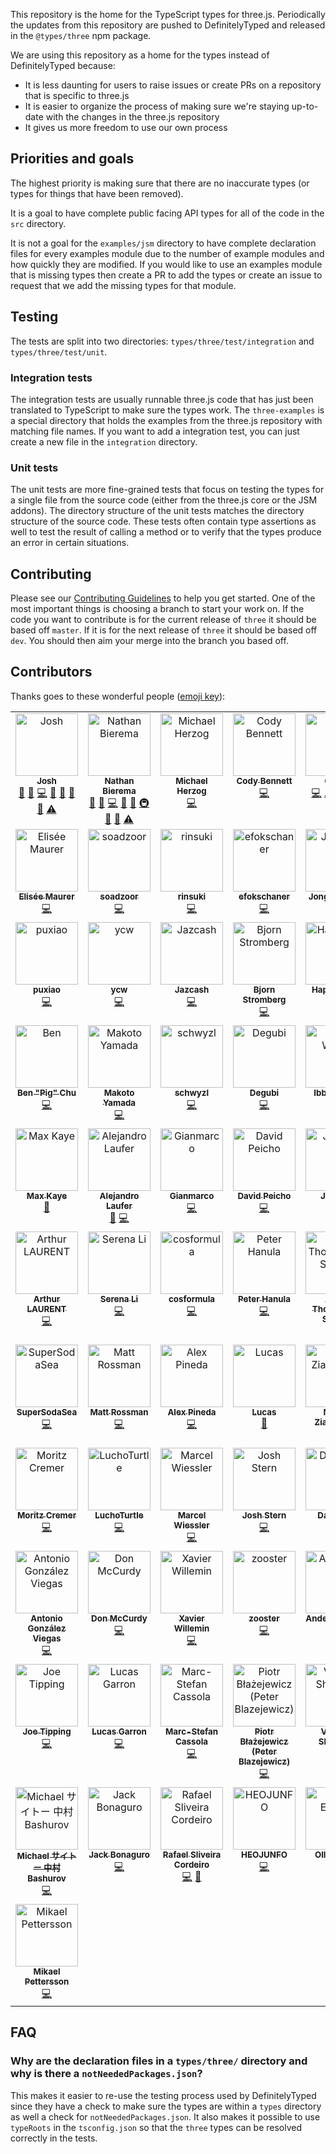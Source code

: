 This repository is the home for the TypeScript types for three.js. Periodically the updates from this repository are pushed to DefinitelyTyped and released in the `@types/three` npm package.

We are using this repository as a home for the types instead of DefinitelyTyped because:

-   It is less daunting for users to raise issues or create PRs on a repository that is specific to three.js
-   It is easier to organize the process of making sure we're staying up-to-date with the changes in the three.js repository
-   It gives us more freedom to use our own process

## Priorities and goals

The highest priority is making sure that there are no inaccurate types (or types for things that have been removed).

It is a goal to have complete public facing API types for all of the code in the `src` directory.

It is not a goal for the `examples/jsm` directory to have complete declaration files for every examples module due to the number of example modules and how quickly they are modified. If you would like to use an examples module that is missing types then create a PR to add the types or create an issue to request that we add the missing types for that module.

## Testing

The tests are split into two directories: `types/three/test/integration` and `types/three/test/unit`.

### Integration tests

The integration tests are usually runnable three.js code that has just been translated to TypeScript to make sure the types work. The `three-examples` is a special directory that holds the examples from the three.js repository with matching file names. If you want to add a integration test, you can just create a new file in the `integration` directory.

### Unit tests

The unit tests are more fine-grained tests that focus on testing the types for a single file from the source code (either from the three.js core or the JSM addons). The directory structure of the unit tests matches the directory structure of the source code. These tests often contain type assertions as well to test the result of calling a method or to verify that the types produce an error in certain situations.

## Contributing

Please see our [Contributing Guidelines](https://github.com/three-types/three-ts-types/blob/master/CONTRIBUTING.md) to help you get started. One of the most important things is choosing a branch to start your work on. If the code you want to contribute is for the current release of `three` it should be based off `master`. If it is for the next release of `three` it should be based off `dev`. You should then aim your merge into the branch you based off.

## Contributors

Thanks goes to these wonderful people ([emoji key](https://allcontributors.org/docs/en/emoji-key)):

<!-- ALL-CONTRIBUTORS-LIST:START - Do not remove or modify this section -->
<!-- prettier-ignore-start -->
<!-- markdownlint-disable -->
<table>
  <tbody>
    <tr>
      <td align="center" valign="top" width="14.28%"><a href="https://github.com/joshuaellis"><img src="https://avatars.githubusercontent.com/u/37798644?v=4?s=100" width="100px;" alt="Josh"/><br /><sub><b>Josh</b></sub></a><br /><a href="#question-joshuaellis" title="Answering Questions">💬</a> <a href="https://github.com/three-types/three-ts-types/issues?q=author%3Ajoshuaellis" title="Bug reports">🐛</a> <a href="https://github.com/three-types/three-ts-types/commits?author=joshuaellis" title="Code">💻</a> <a href="https://github.com/three-types/three-ts-types/commits?author=joshuaellis" title="Documentation">📖</a> <a href="#ideas-joshuaellis" title="Ideas, Planning, & Feedback">🤔</a> <a href="#maintenance-joshuaellis" title="Maintenance">🚧</a> <a href="https://github.com/three-types/three-ts-types/pulls?q=is%3Apr+reviewed-by%3Ajoshuaellis" title="Reviewed Pull Requests">👀</a> <a href="https://github.com/three-types/three-ts-types/commits?author=joshuaellis" title="Tests">⚠️</a></td>
      <td align="center" valign="top" width="14.28%"><a href="https://github.com/Methuselah96"><img src="https://avatars.githubusercontent.com/u/693755?v=4?s=100" width="100px;" alt="Nathan Bierema"/><br /><sub><b>Nathan Bierema</b></sub></a><br /><a href="#question-Methuselah96" title="Answering Questions">💬</a> <a href="https://github.com/three-types/three-ts-types/issues?q=author%3AMethuselah96" title="Bug reports">🐛</a> <a href="https://github.com/three-types/three-ts-types/commits?author=Methuselah96" title="Code">💻</a> <a href="https://github.com/three-types/three-ts-types/commits?author=Methuselah96" title="Documentation">📖</a> <a href="#ideas-Methuselah96" title="Ideas, Planning, & Feedback">🤔</a> <a href="#infra-Methuselah96" title="Infrastructure (Hosting, Build-Tools, etc)">🚇</a> <a href="#maintenance-Methuselah96" title="Maintenance">🚧</a> <a href="https://github.com/three-types/three-ts-types/pulls?q=is%3Apr+reviewed-by%3AMethuselah96" title="Reviewed Pull Requests">👀</a> <a href="https://github.com/three-types/three-ts-types/commits?author=Methuselah96" title="Tests">⚠️</a></td>
      <td align="center" valign="top" width="14.28%"><a href="https://human-interactive.org"><img src="https://avatars.githubusercontent.com/u/12612165?v=4?s=100" width="100px;" alt="Michael Herzog"/><br /><sub><b>Michael Herzog</b></sub></a><br /><a href="https://github.com/three-types/three-ts-types/commits?author=Mugen87" title="Code">💻</a></td>
      <td align="center" valign="top" width="14.28%"><a href="https://github.com/CodyJasonBennett"><img src="https://avatars.githubusercontent.com/u/23324155?v=4?s=100" width="100px;" alt="Cody Bennett"/><br /><sub><b>Cody Bennett</b></sub></a><br /><a href="https://github.com/three-types/three-ts-types/commits?author=CodyJasonBennett" title="Code">💻</a></td>
      <td align="center" valign="top" width="14.28%"><a href="http://0b5vr.github.io/"><img src="https://avatars.githubusercontent.com/u/7824814?v=4?s=100" width="100px;" alt="0b5vr"/><br /><sub><b>0b5vr</b></sub></a><br /><a href="https://github.com/three-types/three-ts-types/commits?author=0b5vr" title="Code">💻</a> <a href="https://github.com/three-types/three-ts-types/commits?author=0b5vr" title="Tests">⚠️</a> <a href="#maintenance-0b5vr" title="Maintenance">🚧</a> <a href="https://github.com/three-types/three-ts-types/pulls?q=is%3Apr+reviewed-by%3A0b5vr" title="Reviewed Pull Requests">👀</a> <a href="https://github.com/three-types/three-ts-types/issues?q=author%3A0b5vr" title="Bug reports">🐛</a></td>
      <td align="center" valign="top" width="14.28%"><a href="https://stackoverflow.com/users/2608515/marquizzo"><img src="https://avatars.githubusercontent.com/u/7864858?v=4?s=100" width="100px;" alt="Marquizzo"/><br /><sub><b>Marquizzo</b></sub></a><br /><a href="https://github.com/three-types/three-ts-types/commits?author=marquizzo" title="Code">💻</a></td>
      <td align="center" valign="top" width="14.28%"><a href="https://github.com/khum08"><img src="https://avatars.githubusercontent.com/u/32336026?v=4?s=100" width="100px;" alt="Yuanzk"/><br /><sub><b>Yuanzk</b></sub></a><br /><a href="https://github.com/three-types/three-ts-types/commits?author=khum08" title="Code">💻</a></td>
    </tr>
    <tr>
      <td align="center" valign="top" width="14.28%"><a href="http://sparklinlabs.com/"><img src="https://avatars.githubusercontent.com/u/446986?v=4?s=100" width="100px;" alt="Elisée Maurer"/><br /><sub><b>Elisée Maurer</b></sub></a><br /><a href="https://github.com/three-types/three-ts-types/commits?author=elisee" title="Code">💻</a></td>
      <td align="center" valign="top" width="14.28%"><a href="https://github.com/soadzoor"><img src="https://avatars.githubusercontent.com/u/10392261?v=4?s=100" width="100px;" alt="soadzoor"/><br /><sub><b>soadzoor</b></sub></a><br /><a href="https://github.com/three-types/three-ts-types/commits?author=soadzoor" title="Code">💻</a></td>
      <td align="center" valign="top" width="14.28%"><a href="https://github.com/rinsuki"><img src="https://avatars.githubusercontent.com/u/6533808?v=4?s=100" width="100px;" alt="rinsuki"/><br /><sub><b>rinsuki</b></sub></a><br /><a href="https://github.com/three-types/three-ts-types/commits?author=rinsuki" title="Code">💻</a></td>
      <td align="center" valign="top" width="14.28%"><a href="https://github.com/efokschaner"><img src="https://avatars.githubusercontent.com/u/1409112?v=4?s=100" width="100px;" alt="efokschaner"/><br /><sub><b>efokschaner</b></sub></a><br /><a href="https://github.com/three-types/three-ts-types/commits?author=efokschaner" title="Code">💻</a></td>
      <td align="center" valign="top" width="14.28%"><a href="https://github.com/Jhuni0123"><img src="https://avatars.githubusercontent.com/u/16764073?v=4?s=100" width="100px;" alt="Jonghun Park"/><br /><sub><b>Jonghun Park</b></sub></a><br /><a href="https://github.com/three-types/three-ts-types/commits?author=Jhuni0123" title="Code">💻</a></td>
      <td align="center" valign="top" width="14.28%"><a href="https://github.com/sjpt"><img src="https://avatars.githubusercontent.com/u/4954988?v=4?s=100" width="100px;" alt="sjpt"/><br /><sub><b>sjpt</b></sub></a><br /><a href="https://github.com/three-types/three-ts-types/commits?author=sjpt" title="Code">💻</a></td>
      <td align="center" valign="top" width="14.28%"><a href="https://github.com/Michsior14"><img src="https://avatars.githubusercontent.com/u/1410035?v=4?s=100" width="100px;" alt="Michał Mrozek"/><br /><sub><b>Michał Mrozek</b></sub></a><br /><a href="https://github.com/three-types/three-ts-types/commits?author=Michsior14" title="Code">💻</a></td>
    </tr>
    <tr>
      <td align="center" valign="top" width="14.28%"><a href="https://puxiao.com"><img src="https://avatars.githubusercontent.com/u/3401635?v=4?s=100" width="100px;" alt="puxiao"/><br /><sub><b>puxiao</b></sub></a><br /><a href="https://github.com/three-types/three-ts-types/commits?author=puxiao" title="Code">💻</a></td>
      <td align="center" valign="top" width="14.28%"><a href="https://github.com/ycw"><img src="https://avatars.githubusercontent.com/u/1063018?v=4?s=100" width="100px;" alt="ycw"/><br /><sub><b>ycw</b></sub></a><br /><a href="https://github.com/three-types/three-ts-types/commits?author=ycw" title="Code">💻</a></td>
      <td align="center" valign="top" width="14.28%"><a href="https://github.com/Jazcash"><img src="https://avatars.githubusercontent.com/u/1434248?v=4?s=100" width="100px;" alt="Jazcash"/><br /><sub><b>Jazcash</b></sub></a><br /><a href="https://github.com/three-types/three-ts-types/commits?author=Jazcash" title="Code">💻</a></td>
      <td align="center" valign="top" width="14.28%"><a href="https://bjornstar.com/"><img src="https://avatars.githubusercontent.com/u/20630?v=4?s=100" width="100px;" alt="Bjorn Stromberg"/><br /><sub><b>Bjorn Stromberg</b></sub></a><br /><a href="https://github.com/three-types/three-ts-types/commits?author=bjornstar" title="Code">💻</a></td>
      <td align="center" valign="top" width="14.28%"><a href="https://github.com/happy-turtle"><img src="https://avatars.githubusercontent.com/u/18415215?v=4?s=100" width="100px;" alt="HappyTurtle"/><br /><sub><b>HappyTurtle</b></sub></a><br /><a href="https://github.com/three-types/three-ts-types/commits?author=happy-turtle" title="Code">💻</a></td>
      <td align="center" valign="top" width="14.28%"><a href="https://studio.did0es.me/"><img src="https://avatars.githubusercontent.com/u/38882716?v=4?s=100" width="100px;" alt="Shuta Hirai"/><br /><sub><b>Shuta Hirai</b></sub></a><br /><a href="https://github.com/three-types/three-ts-types/commits?author=shuta13" title="Code">💻</a></td>
      <td align="center" valign="top" width="14.28%"><a href="https://github.com/servinlp"><img src="https://avatars.githubusercontent.com/u/7222029?v=4?s=100" width="100px;" alt="Servin Nissen"/><br /><sub><b>Servin Nissen</b></sub></a><br /><a href="https://github.com/three-types/three-ts-types/commits?author=servinlp" title="Code">💻</a></td>
    </tr>
    <tr>
      <td align="center" valign="top" width="14.28%"><a href="https://benpigchu.com/"><img src="https://avatars.githubusercontent.com/u/9023067?v=4?s=100" width="100px;" alt="Ben "Pig" Chu"/><br /><sub><b>Ben "Pig" Chu</b></sub></a><br /><a href="https://github.com/three-types/three-ts-types/commits?author=benpigchu" title="Code">💻</a></td>
      <td align="center" valign="top" width="14.28%"><a href="https://github.com/woo-cie"><img src="https://avatars.githubusercontent.com/u/24642989?v=4?s=100" width="100px;" alt="Makoto Yamada"/><br /><sub><b>Makoto Yamada</b></sub></a><br /><a href="https://github.com/three-types/three-ts-types/commits?author=woo-cie" title="Code">💻</a></td>
      <td align="center" valign="top" width="14.28%"><a href="https://github.com/schwyzl"><img src="https://avatars.githubusercontent.com/u/1556979?v=4?s=100" width="100px;" alt="schwyzl"/><br /><sub><b>schwyzl</b></sub></a><br /><a href="https://github.com/three-types/three-ts-types/commits?author=schwyzl" title="Code">💻</a></td>
      <td align="center" valign="top" width="14.28%"><a href="https://github.com/Degubi"><img src="https://avatars.githubusercontent.com/u/13366932?v=4?s=100" width="100px;" alt="Degubi"/><br /><sub><b>Degubi</b></sub></a><br /><a href="https://github.com/three-types/three-ts-types/commits?author=Degubi" title="Code">💻</a></td>
      <td align="center" valign="top" width="14.28%"><a href="https://github.com/WCWedin"><img src="https://avatars.githubusercontent.com/u/110730?v=4?s=100" width="100px;" alt="Ibby Wedin"/><br /><sub><b>Ibby Wedin</b></sub></a><br /><a href="https://github.com/three-types/three-ts-types/commits?author=WCWedin" title="Code">💻</a></td>
      <td align="center" valign="top" width="14.28%"><a href="https://github.com/dbuck"><img src="https://avatars.githubusercontent.com/u/983807?v=4?s=100" width="100px;" alt="dbuck"/><br /><sub><b>dbuck</b></sub></a><br /><a href="https://github.com/three-types/three-ts-types/commits?author=dbuck" title="Code">💻</a></td>
      <td align="center" valign="top" width="14.28%"><a href="https://github.com/robertlong"><img src="https://avatars.githubusercontent.com/u/1753624?v=4?s=100" width="100px;" alt="Robert Long"/><br /><sub><b>Robert Long</b></sub></a><br /><a href="https://github.com/three-types/three-ts-types/commits?author=robertlong" title="Code">💻</a></td>
    </tr>
    <tr>
      <td align="center" valign="top" width="14.28%"><a href="https://xk.io/"><img src="https://avatars.githubusercontent.com/u/1046448?v=4?s=100" width="100px;" alt="Max Kaye"/><br /><sub><b>Max Kaye</b></sub></a><br /><a href="https://github.com/three-types/three-ts-types/commits?author=XertroV" title="Documentation">📖</a></td>
      <td align="center" valign="top" width="14.28%"><a href="https://github.com/LauferAlex"><img src="https://avatars.githubusercontent.com/u/86115165?v=4?s=100" width="100px;" alt="Alejandro Laufer"/><br /><sub><b>Alejandro Laufer</b></sub></a><br /><a href="https://github.com/three-types/three-ts-types/issues?q=author%3ALauferAlex" title="Bug reports">🐛</a> <a href="https://github.com/three-types/three-ts-types/commits?author=LauferAlex" title="Code">💻</a></td>
      <td align="center" valign="top" width="14.28%"><a href="https://twitter.com/ggsimm"><img src="https://avatars.githubusercontent.com/u/1862172?v=4?s=100" width="100px;" alt="Gianmarco"/><br /><sub><b>Gianmarco</b></sub></a><br /><a href="https://github.com/three-types/three-ts-types/commits?author=gsimone" title="Code">💻</a></td>
      <td align="center" valign="top" width="14.28%"><a href="https://davidpeicho.github.io/"><img src="https://avatars.githubusercontent.com/u/8783766?v=4?s=100" width="100px;" alt="David Peicho"/><br /><sub><b>David Peicho</b></sub></a><br /><a href="https://github.com/three-types/three-ts-types/commits?author=DavidPeicho" title="Code">💻</a></td>
      <td align="center" valign="top" width="14.28%"><a href="https://github.com/trusktr"><img src="https://avatars.githubusercontent.com/u/297678?v=4?s=100" width="100px;" alt="Joe Pea"/><br /><sub><b>Joe Pea</b></sub></a><br /><a href="https://github.com/three-types/three-ts-types/commits?author=trusktr" title="Code">💻</a></td>
      <td align="center" valign="top" width="14.28%"><a href="https://subho57.github.io"><img src="https://avatars.githubusercontent.com/u/98544661?v=4?s=100" width="100px;" alt="Subhankar Pal"/><br /><sub><b>Subhankar Pal</b></sub></a><br /><a href="https://github.com/three-types/three-ts-types/commits?author=subhankar-trisetra" title="Code">💻</a></td>
      <td align="center" valign="top" width="14.28%"><a href="http://www.seanmcbeth.com/"><img src="https://avatars.githubusercontent.com/u/298046?v=4?s=100" width="100px;" alt="Sean T. McBeth"/><br /><sub><b>Sean T. McBeth</b></sub></a><br /><a href="https://github.com/three-types/three-ts-types/commits?author=capnmidnight" title="Code">💻</a></td>
    </tr>
    <tr>
      <td align="center" valign="top" width="14.28%"><a href="https://github.com/atulrnt"><img src="https://avatars.githubusercontent.com/u/894203?v=4?s=100" width="100px;" alt="Arthur LAURENT"/><br /><sub><b>Arthur LAURENT</b></sub></a><br /><a href="https://github.com/three-types/three-ts-types/commits?author=atulrnt" title="Code">💻</a></td>
      <td align="center" valign="top" width="14.28%"><a href="https://github.com/serenayl"><img src="https://avatars.githubusercontent.com/u/12814119?v=4?s=100" width="100px;" alt="Serena Li"/><br /><sub><b>Serena Li</b></sub></a><br /><a href="https://github.com/three-types/three-ts-types/commits?author=serenayl" title="Code">💻</a></td>
      <td align="center" valign="top" width="14.28%"><a href="https://github.com/cosformula"><img src="https://avatars.githubusercontent.com/u/18232501?v=4?s=100" width="100px;" alt="cosformula"/><br /><sub><b>cosformula</b></sub></a><br /><a href="https://github.com/three-types/three-ts-types/commits?author=cosformula" title="Code">💻</a></td>
      <td align="center" valign="top" width="14.28%"><a href="https://github.com/miko3k"><img src="https://avatars.githubusercontent.com/u/8658482?v=4?s=100" width="100px;" alt="Peter Hanula"/><br /><sub><b>Peter Hanula</b></sub></a><br /><a href="https://github.com/three-types/three-ts-types/commits?author=miko3k" title="Code">💻</a></td>
      <td align="center" valign="top" width="14.28%"><a href="https://github.com/MysteryBlokHed"><img src="https://avatars.githubusercontent.com/u/13910387?v=4?s=100" width="100px;" alt="Adam Thompson-Sharpe"/><br /><sub><b>Adam Thompson-Sharpe</b></sub></a><br /><a href="https://github.com/three-types/three-ts-types/commits?author=MysteryBlokHed" title="Code">💻</a></td>
      <td align="center" valign="top" width="14.28%"><a href="https://www.youtube.com/c/noname0310"><img src="https://avatars.githubusercontent.com/u/48761044?v=4?s=100" width="100px;" alt="noname"/><br /><sub><b>noname</b></sub></a><br /><a href="https://github.com/three-types/three-ts-types/commits?author=noname0310" title="Code">💻</a></td>
      <td align="center" valign="top" width="14.28%"><a href="https://github.com/grschafer"><img src="https://avatars.githubusercontent.com/u/694225?v=4?s=100" width="100px;" alt="Greg Schafer"/><br /><sub><b>Greg Schafer</b></sub></a><br /><a href="https://github.com/three-types/three-ts-types/commits?author=grschafer" title="Code">💻</a></td>
    </tr>
    <tr>
      <td align="center" valign="top" width="14.28%"><a href="https://github.com/SuperSodaSea"><img src="https://avatars.githubusercontent.com/u/8724868?v=4?s=100" width="100px;" alt="SuperSodaSea"/><br /><sub><b>SuperSodaSea</b></sub></a><br /><a href="https://github.com/three-types/three-ts-types/commits?author=SuperSodaSea" title="Code">💻</a></td>
      <td align="center" valign="top" width="14.28%"><a href="https://github.com/mattrossman"><img src="https://avatars.githubusercontent.com/u/22670878?v=4?s=100" width="100px;" alt="Matt Rossman"/><br /><sub><b>Matt Rossman</b></sub></a><br /><a href="https://github.com/three-types/three-ts-types/commits?author=mattrossman" title="Code">💻</a></td>
      <td align="center" valign="top" width="14.28%"><a href="https://github.com/imbateam-gg/titan-reactor"><img src="https://avatars.githubusercontent.com/u/586716?v=4?s=100" width="100px;" alt="Alex Pineda"/><br /><sub><b>Alex Pineda</b></sub></a><br /><a href="https://github.com/three-types/three-ts-types/commits?author=alexpineda" title="Code">💻</a></td>
      <td align="center" valign="top" width="14.28%"><a href="https://draichiboard.vercel.app/"><img src="https://avatars.githubusercontent.com/u/19378148?v=4?s=100" width="100px;" alt="Lucas"/><br /><sub><b>Lucas</b></sub></a><br /><a href="https://github.com/three-types/three-ts-types/commits?author=Draichi" title="Documentation">📖</a></td>
      <td align="center" valign="top" width="14.28%"><a href="https://github.com/mz8i"><img src="https://avatars.githubusercontent.com/u/36160844?v=4?s=100" width="100px;" alt="Maciej Ziarkowski"/><br /><sub><b>Maciej Ziarkowski</b></sub></a><br /><a href="https://github.com/three-types/three-ts-types/commits?author=mz8i" title="Code">💻</a></td>
      <td align="center" valign="top" width="14.28%"><a href="https://github.com/Suprhimp"><img src="https://avatars.githubusercontent.com/u/73486185?v=4?s=100" width="100px;" alt="Suprhimp"/><br /><sub><b>Suprhimp</b></sub></a><br /><a href="https://github.com/three-types/three-ts-types/commits?author=Suprhimp" title="Code">💻</a></td>
      <td align="center" valign="top" width="14.28%"><a href="https://www.stephenli.ca/"><img src="https://avatars.githubusercontent.com/u/458691?v=4?s=100" width="100px;" alt="Stephen Li"/><br /><sub><b>Stephen Li</b></sub></a><br /><a href="https://github.com/three-types/three-ts-types/commits?author=Trinovantes" title="Code">💻</a></td>
    </tr>
    <tr>
      <td align="center" valign="top" width="14.28%"><a href="https://github.com/autonomobil"><img src="https://avatars.githubusercontent.com/u/31781343?s=96&v=4?s=100" width="100px;" alt="Moritz Cremer"/><br /><sub><b>Moritz Cremer</b></sub></a><br /><a href="https://github.com/three-types/three-ts-types/commits?author=autonomobil" title="Code">💻</a></td>
      <td align="center" valign="top" width="14.28%"><a href="https://github.com/LuchoTurtle"><img src="https://avatars.githubusercontent.com/u/17494745?v=4?s=100" width="100px;" alt="LuchoTurtle"/><br /><sub><b>LuchoTurtle</b></sub></a><br /><a href="https://github.com/three-types/three-ts-types/commits?author=LuchoTurtle" title="Code">💻</a></td>
      <td align="center" valign="top" width="14.28%"><a href="https://www.needle.tools"><img src="https://avatars.githubusercontent.com/u/5083203?v=4?s=100" width="100px;" alt="Marcel Wiessler"/><br /><sub><b>Marcel Wiessler</b></sub></a><br /><a href="https://github.com/three-types/three-ts-types/commits?author=marwie" title="Code">💻</a></td>
      <td align="center" valign="top" width="14.28%"><a href="https://github.com/JoshStern"><img src="https://avatars.githubusercontent.com/u/10948202?v=4?s=100" width="100px;" alt="Josh Stern"/><br /><sub><b>Josh Stern</b></sub></a><br /><a href="https://github.com/three-types/three-ts-types/commits?author=JoshStern" title="Code">💻</a></td>
      <td align="center" valign="top" width="14.28%"><a href="https://github.com/rotu"><img src="https://avatars.githubusercontent.com/u/119948?v=4?s=100" width="100px;" alt="Dan Rose"/><br /><sub><b>Dan Rose</b></sub></a><br /><a href="https://github.com/three-types/three-ts-types/commits?author=rotu" title="Code">💻</a></td>
      <td align="center" valign="top" width="14.28%"><a href="https://github.com/gegoggigog"><img src="https://avatars.githubusercontent.com/u/1716001?v=4?s=100" width="100px;" alt="Dan Dolonius"/><br /><sub><b>Dan Dolonius</b></sub></a><br /><a href="https://github.com/three-types/three-ts-types/commits?author=gegoggigog" title="Code">💻</a></td>
      <td align="center" valign="top" width="14.28%"><a href="https://hoodgail.com/"><img src="https://avatars.githubusercontent.com/u/45743294?v=4?s=100" width="100px;" alt="Benjamin"/><br /><sub><b>Benjamin</b></sub></a><br /><a href="https://github.com/three-types/three-ts-types/commits?author=Hoodgail" title="Code">💻</a></td>
    </tr>
    <tr>
      <td align="center" valign="top" width="14.28%"><a href="https://www.linkedin.com/in/antonio-gonz%C3%A1lez-viegas-8b2326151/"><img src="https://avatars.githubusercontent.com/u/56475338?v=4?s=100" width="100px;" alt="Antonio González Viegas"/><br /><sub><b>Antonio González Viegas</b></sub></a><br /><a href="https://github.com/three-types/three-ts-types/commits?author=agviegas" title="Code">💻</a></td>
      <td align="center" valign="top" width="14.28%"><a href="https://www.donmccurdy.com/"><img src="https://avatars.githubusercontent.com/u/1848368?v=4?s=100" width="100px;" alt="Don McCurdy"/><br /><sub><b>Don McCurdy</b></sub></a><br /><a href="https://github.com/three-types/three-ts-types/commits?author=donmccurdy" title="Code">💻</a></td>
      <td align="center" valign="top" width="14.28%"><a href="https://github.com/xawill"><img src="https://avatars.githubusercontent.com/u/2658206?v=4?s=100" width="100px;" alt="Xavier Willemin"/><br /><sub><b>Xavier Willemin</b></sub></a><br /><a href="https://github.com/three-types/three-ts-types/commits?author=xawill" title="Code">💻</a></td>
      <td align="center" valign="top" width="14.28%"><a href="https://github.com/r00ster91"><img src="https://avatars.githubusercontent.com/u/35064754?v=4?s=100" width="100px;" alt="zooster"/><br /><sub><b>zooster</b></sub></a><br /><a href="https://github.com/three-types/three-ts-types/commits?author=r00ster91" title="Code">💻</a></td>
      <td align="center" valign="top" width="14.28%"><a href="https://github.com/andersonleite"><img src="https://avatars.githubusercontent.com/u/52427?v=4?s=100" width="100px;" alt="Anderson Leite"/><br /><sub><b>Anderson Leite</b></sub></a><br /><a href="https://github.com/three-types/three-ts-types/commits?author=andersonleite" title="Code">💻</a></td>
      <td align="center" valign="top" width="14.28%"><a href="https://polygonjs.com/"><img src="https://avatars.githubusercontent.com/u/59701?v=4?s=100" width="100px;" alt="Guillaume Fradin"/><br /><sub><b>Guillaume Fradin</b></sub></a><br /><a href="https://github.com/three-types/three-ts-types/commits?author=frading" title="Code">💻</a></td>
      <td align="center" valign="top" width="14.28%"><a href="https://github.com/Heaust-ops"><img src="https://avatars.githubusercontent.com/u/54670936?v=4?s=100" width="100px;" alt="Heaust Azure"/><br /><sub><b>Heaust Azure</b></sub></a><br /><a href="https://github.com/three-types/three-ts-types/commits?author=Heaust-ops" title="Code">💻</a></td>
    </tr>
    <tr>
      <td align="center" valign="top" width="14.28%"><a href="http://www.joemo.co.uk/"><img src="https://avatars.githubusercontent.com/u/39060404?v=4?s=100" width="100px;" alt="Joe Tipping"/><br /><sub><b>Joe Tipping</b></sub></a><br /><a href="https://github.com/three-types/three-ts-types/commits?author=Gallahron" title="Code">💻</a></td>
      <td align="center" valign="top" width="14.28%"><a href="https://garron.net/"><img src="https://avatars.githubusercontent.com/u/248078?v=4?s=100" width="100px;" alt="Lucas Garron"/><br /><sub><b>Lucas Garron</b></sub></a><br /><a href="https://github.com/three-types/three-ts-types/commits?author=lgarron" title="Code">💻</a></td>
      <td align="center" valign="top" width="14.28%"><a href="https://github.com/maccesch"><img src="https://avatars.githubusercontent.com/u/380881?v=4?s=100" width="100px;" alt="Marc-Stefan Cassola"/><br /><sub><b>Marc-Stefan Cassola</b></sub></a><br /><a href="https://github.com/three-types/three-ts-types/commits?author=maccesch" title="Code">💻</a></td>
      <td align="center" valign="top" width="14.28%"><a href="http://www.linkedin.com/in/peterblazejewicz"><img src="https://avatars.githubusercontent.com/u/14539?v=4?s=100" width="100px;" alt="Piotr Błażejewicz (Peter Blazejewicz)"/><br /><sub><b>Piotr Błażejewicz (Peter Blazejewicz)</b></sub></a><br /><a href="https://github.com/three-types/three-ts-types/commits?author=peterblazejewicz" title="Code">💻</a></td>
      <td align="center" valign="top" width="14.28%"><a href="https://github.com/Vikontte"><img src="https://avatars.githubusercontent.com/u/18411533?v=4?s=100" width="100px;" alt="Victoria Shadrina"/><br /><sub><b>Victoria Shadrina</b></sub></a><br /><a href="https://github.com/three-types/three-ts-types/commits?author=Vikontte" title="Code">💻</a></td>
      <td align="center" valign="top" width="14.28%"><a href="https://github.com/willstott101"><img src="https://avatars.githubusercontent.com/u/335152?v=4?s=100" width="100px;" alt="Will Stott"/><br /><sub><b>Will Stott</b></sub></a><br /><a href="https://github.com/three-types/three-ts-types/commits?author=willstott101" title="Code">💻</a></td>
      <td align="center" valign="top" width="14.28%"><a href="https://github.com/demike"><img src="https://avatars.githubusercontent.com/u/1626922?v=4?s=100" width="100px;" alt="demike"/><br /><sub><b>demike</b></sub></a><br /><a href="https://github.com/three-types/three-ts-types/commits?author=demike" title="Code">💻</a></td>
    </tr>
    <tr>
      <td align="center" valign="top" width="14.28%"><a href="https://github.com/saitonakamura"><img src="https://avatars.githubusercontent.com/u/1552189?v=4?s=100" width="100px;" alt="Michael サイトー 中村 Bashurov"/><br /><sub><b>Michael サイトー 中村 Bashurov</b></sub></a><br /><a href="https://github.com/three-types/three-ts-types/commits?author=saitonakamura" title="Code">💻</a></td>
      <td align="center" valign="top" width="14.28%"><a href="https://github.com/jackbonaguro"><img src="https://avatars.githubusercontent.com/u/15988128?v=4?s=100" width="100px;" alt="Jack Bonaguro"/><br /><sub><b>Jack Bonaguro</b></sub></a><br /><a href="https://github.com/three-types/three-ts-types/commits?author=jackbonaguro" title="Code">💻</a></td>
      <td align="center" valign="top" width="14.28%"><a href="https://github.com/rafaelsc"><img src="https://avatars.githubusercontent.com/u/502282?v=4?s=100" width="100px;" alt="Rafael Sliveira Cordeiro"/><br /><sub><b>Rafael Sliveira Cordeiro</b></sub></a><br /><a href="https://github.com/three-types/three-ts-types/commits?author=rafaelsc" title="Code">💻</a> <a href="https://github.com/three-types/three-ts-types/commits?author=rafaelsc" title="Documentation">📖</a></td>
      <td align="center" valign="top" width="14.28%"><a href="https://github.com/HEOJUNFO"><img src="https://avatars.githubusercontent.com/u/100739943?v=4?s=100" width="100px;" alt="HEOJUNFO"/><br /><sub><b>HEOJUNFO</b></sub></a><br /><a href="https://github.com/three-types/three-ts-types/commits?author=HEOJUNFO" title="Code">💻</a></td>
      <td align="center" valign="top" width="14.28%"><a href="http://www.oletus.fi/"><img src="https://avatars.githubusercontent.com/u/453050?v=4?s=100" width="100px;" alt="Olli Etuaho"/><br /><sub><b>Olli Etuaho</b></sub></a><br /><a href="https://github.com/three-types/three-ts-types/commits?author=Oletus" title="Code">💻</a></td>
      <td align="center" valign="top" width="14.28%"><a href="https://github.com/k2d222"><img src="https://avatars.githubusercontent.com/u/16296136?v=4?s=100" width="100px;" alt="Mathis Brossier"/><br /><sub><b>Mathis Brossier</b></sub></a><br /><a href="https://github.com/three-types/three-ts-types/commits?author=k2d222" title="Code">💻</a></td>
      <td align="center" valign="top" width="14.28%"><a href="https://github.com/oetherington"><img src="https://avatars.githubusercontent.com/u/5075628?v=4?s=100" width="100px;" alt="Ollie Etherington"/><br /><sub><b>Ollie Etherington</b></sub></a><br /><a href="https://github.com/three-types/three-ts-types/commits?author=oetherington" title="Code">💻</a> <a href="https://github.com/three-types/three-ts-types/issues?q=author%3Aoetherington" title="Bug reports">🐛</a></td>
    </tr>
    <tr>
      <td align="center" valign="top" width="14.28%"><a href="https://github.com/Mik-pe"><img src="https://avatars.githubusercontent.com/u/5653426?v=4?s=100" width="100px;" alt="Mikael Pettersson"/><br /><sub><b>Mikael Pettersson</b></sub></a><br /><a href="https://github.com/three-types/three-ts-types/commits?author=Mik-pe" title="Code">💻</a></td>
    </tr>
  </tbody>
</table>

<!-- markdownlint-restore -->
<!-- prettier-ignore-end -->

<!-- ALL-CONTRIBUTORS-LIST:END -->

## FAQ

### Why are the declaration files in a `types/three/` directory and why is there a `notNeededPackages.json`?

This makes it easier to re-use the testing process used by DefinitelyTyped since they have a check to make sure the types are within a `types` directory as well a check for `notNeededPackages.json`. It also makes it possible to use `typeRoots` in the `tsconfig.json` so that the `three` types can be resolved correctly in the tests.
